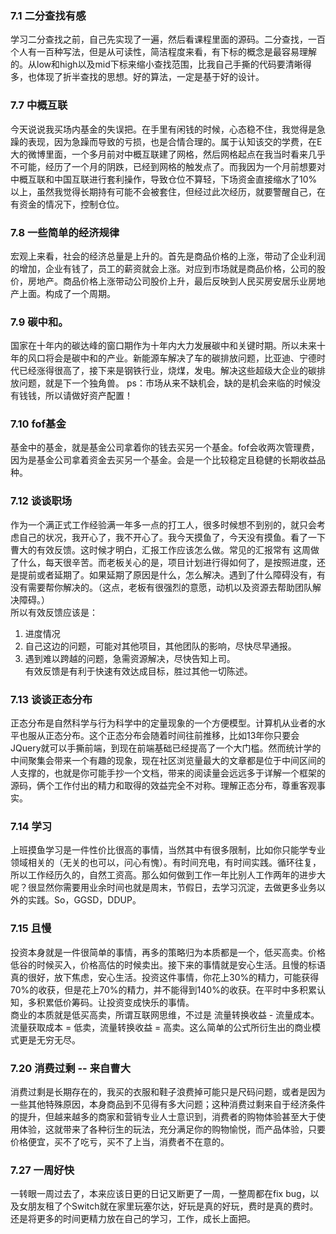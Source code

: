### 7.1 二分查找有感
学习二分查找之前，自己先实现了一遍，然后看课程里面的源码。二分查找，一百个人有一百种写法，但是从可读性，简洁程度来看，有下标的概念是最容易理解的。从low和high以及mid下标来缩小查找范围，比我自己手撕的代码要清晰得多，也体现了折半查找的思想。好的算法，一定是基于好的设计。

### 7.7 中概互联
今天说说我买场内基金的失误把。在手里有闲钱的时候，心态稳不住，我觉得是急躁的表现，因为急躁而导致的亏损，也是合情合理的。属于认知该交的学费，在E大的微博里面，一个多月前对中概互联建了网格，然后网格起点在我当时看来几乎不可能，经历了一个月的阴跌，已经到网格的触发点了。而我因为一个月前想要对中概互联和中国互联进行套利操作，导致仓位不算轻，下场资金直接缩水了10%以上，虽然我觉得长期持有可能不会被套住，但经过此次经历，就要警醒自己，在有资金的情况下，控制仓位。

### 7.8 一些简单的经济规律
宏观上来看，社会的经济总量是上升的。首先是商品价格的上涨，带动了企业利润的增加，企业有钱了，员工的薪资就会上涨。对应到市场就是商品价格，公司的股价，房地产。商品价格上涨带动公司股价上升，最后反映到人民买房安居乐业房地产上面。构成了一个周期。

### 7.9 碳中和。
国家在十年内的碳达峰的窗口期作为十年内大力发展碳中和关键时期。所以未来十年的风口将会是碳中和的产业。新能源车解决了车的碳排放问题，比亚迪、宁德时代已经涨得很高了，接下来是钢铁行业，烧煤，发电。解决这些超级大企业的碳排放问题，就是下一个独角兽。
ps：市场从来不缺机会，缺的是机会来临的时候没有钱钱，所以请做好资产配置！

### 7.10 fof基金
基金中的基金，就是基金公司拿着你的钱去买另一个基金。fof会收两次管理费，因为是基金公司拿着资金去买另一个基金。会是一个比较稳定且稳健的长期收益品种。

### 7.12 谈谈职场
作为一个满正式工作经验满一年多一点的打工人，很多时候想不到别的，就只会考虑自己的状况，我开心了，我不开心了。我今天摸鱼了，今天没有摸鱼。看了一下曹大的有效反馈。这时候才明白，汇报工作应该怎么做。常见的汇报常有 这周做了什么，每天很辛苦。而老板关心的是，项目计划进行得如何了，是按照进度，还是提前或者延期了。如果延期了原因是什么，怎么解决。遇到了什么障碍没有，有没有需要帮你解决的。（这点，老板有很强烈的意愿，动机以及资源去帮助团队解决障碍。）  
所以有效反馈应该是：  
1. 进度情况  
2. 自己这边的问题，可能对其他项目，其他团队的影响，尽快尽早通报。  
3. 遇到难以跨越的问题，急需资源解决，尽快告知上司。  
有效反馈是有利于快速有效达成目标，胜过其他一切陈述。

### 7.13 谈谈正态分布
正态分布是自然科学与行为科学中的定量现象的一个方便模型。计算机从业者的水平也服从正态分布。这个正态分布会随着时间往前推移，比如13年你只要会JQuery就可以手撕前端，到现在前端基础已经提高了一个大门槛。然而统计学的中间聚集会带来一个有趣的现象，现在社区浏览量最大的文章都是位于中间区间的人支撑的，也就是你可能手抄一个文档，带来的阅读量会远远多于详解一个框架的源码，俩个工作付出的精力和取得的效益完全不对称。理解正态分布，尊重客观事实。

### 7.14 学习
上班摸鱼学习是一件性价比很高的事情，当然其中有很多限制，比如你只能学专业领域相关的（无关的也可以，问心有愧）。有时间充电，有时间实践。循环往复，所以工作经历久的，自然工资高。那么如何做到工作一年比别人工作两年的进步大呢？很显然你需要用业余时间也就是周末，节假日，去学习沉淀，去做更多业务以外的实践。So，GGSD，DDUP。

### 7.15 且慢
投资本身就是一件很简单的事情，再多的策略归为本质都是一个，低买高卖。价格低谷的时候买入，价格高估的时候卖出。接下来的事情就是安心生活。且慢的标语真的很好，放下焦虑，安心生活。投资这件事情，你花上30%的精力，可能获得70%的收获，但是花上70%的精力，并不能得到140%的收获。在平时中多积累认知，多积累低价筹码。让投资变成快乐的事情。  
商业的本质就是低买高卖，所谓互联网思维，不过是 流量转换收益 - 流量成本。流量获取成本 = 低卖，流量转换收益 = 高卖。这么简单的公式所衍生出的商业模式更是无穷无尽。

### 7.20 消费过剩 -- 来自曹大
消费过剩是长期存在的，我买的衣服和鞋子浪费掉可能只是尺码问题，或者是因为一些其他特殊原因，本身商品到不见得有多大问题；这种消费过剩来自于经济条件的提升，但越来越多的商家和营销专业人士意识到，消费者的购物体验甚至大于使用体验，这就带来了各种衍生的玩法，充分满足你的购物愉悦，而产品体验，只要价格便宜，买不了吃亏，买不了上当，消费者不在意的。

### 7.27 一周好快
一转眼一周过去了，本来应该日更的日记又断更了一周，一整周都在fix bug，以及女朋友租了个Switch就在家里玩塞尔达，好玩是真的好玩，费时是真的费时。还是将更多的时间更精力放在自己的学习，工作，成长上面把。